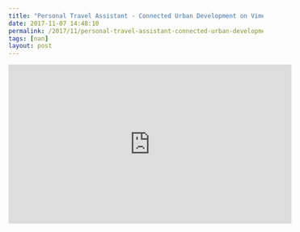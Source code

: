 ```yaml
---
title: "Personal Travel Assistant - Connected Urban Development on Vimeo.mp4"
date: 2017-11-07 14:48:10
permalink: /2017/11/personal-travel-assistant-connected-urban-development-on-vimeo-mp4.html
tags: [nan]
layout: post
---
```


<iframe width="560" height="315" src="https://www.youtube.com/embed/06Ybl1mpoW8" frameborder="0" allowfullscreen></iframe>
